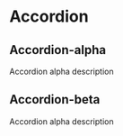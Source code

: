 # Accordion

## Accordion-alpha

Accordion alpha description

## Accordion-beta

Accordion alpha description

